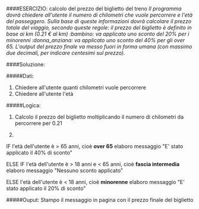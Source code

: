 ####ESERCIZIO: calcolo del prezzo del biglietto del treno
_Il programma dovrà chiedere all'utente il numero di chilometri che vuole percorrere e l'età del passeggero.
Sulla base di queste informazioni dovrà calcolare il prezzo totale del viaggio, secondo queste regole:
il prezzo del biglietto è definito in base ai km (0.21 € al km)
:bambino:  va applicato uno sconto del 20% per i minorenni
:donna_anziana:  va applicato uno sconto del 40% per gli over 65.
L'output del prezzo finale va messo fuori in forma umana (con massimo due decimali, per indicare centesimi sul prezzo)._

####Soluzione:

#####Dati:
1. Chiedere all'utente quanti chilometri vuole percorrere
2. Chiedere all'utente l'età

#####Logica:
1. Calcolo il prezzo del biglietto moltiplicando il numero di chilometri da percorrere per 0.21

2.
IF l'età dell'utente è > 65 anni, cioè **over 65**
      elaboro messaggio "E' stato applicato il 40% di sconto" 

ELSE IF l'età dell'utente è > 18 anni e < 65 anni, cioè **fascia intermedia**
       elaboro messaggio "Nessuno sconto applicato"

ELSE l'età dell'utente è < 18 anni, cioè **minorenne**
      elaboro messaggio "E' stato applicato il 20% di sconto"
     

#####Ouput:
Stampo il messaggio in pagina con il prezzo finale del biglietto 
